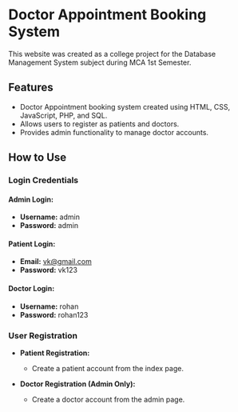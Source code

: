 # Doctor Appointment Booking System

This website was created as a college project for the Database Management System subject during MCA 1st Semester.

## Features

- Doctor Appointment booking system created using HTML, CSS, JavaScript, PHP, and SQL.
- Allows users to register as patients and doctors.
- Provides admin functionality to manage doctor accounts.

## How to Use

### Login Credentials

#### Admin Login:
- **Username:** admin
- **Password:** admin

#### Patient Login:
- **Email:** vk@gmail.com
- **Password:** vk123

#### Doctor Login:
- **Username:** rohan
- **Password:** rohan123

### User Registration

- **Patient Registration:**
  - Create a patient account from the index page.

- **Doctor Registration (Admin Only):**
  - Create a doctor account from the admin page.
